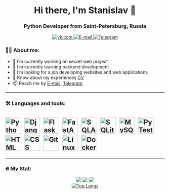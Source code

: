 <div id="header" align="center">
    <h1> Hi there, I'm Stanislav 👋</h1>
    <h3>Python Developer from Saint-Petersburg, Russia</h3>
</div> 
<div id="socials" align="center">
    <a href="https://vk.com/stan_bad">
        <img src="https://img.shields.io/badge/VK-blue?style=for-the-badge&logo=vk&logoColor=white" alt="vk.com"/>
    </a>
    <a href="mailto:korjsv@gmail.com">
        <img src="https://img.shields.io/badge/Email-blue?style=for-the-badge&logo=email&logoColor=white" alt="E-mail"/>
    </a>
    <a href="https://t.me/stan75">
        <img src="https://img.shields.io/badge/Telegram-blue?style=for-the-badge&logo=telegram&logoColor=white" alt="Telegram"/>
    </a>
    <br />
    <img src="https://komarev.com/ghpvc/?username=stankv&style=flat-square&color=blue" alt=""/>
    <br />
    <!-- <img src="https://media3.giphy.com/media/v1.Y2lkPTc5MGI3NjExMnAxYmU3Z2lsNWZ3aHlsYmlrMnA0M2QxdzkxaDhhbGp3ODdud3dqaCZlcD12MV9pbnRlcm5hbF9naWZfYnlfaWQmY3Q9Zw/qgQUggAC3Pfv687qPC/giphy.gif" style="background: none;" width="600" height="300" alt="Coding Work From Home GIF by Domme Space"> -->
    </div>

<!--### :man_technologist: About me:

- 🔭 I’m currently working on secret web project
- 🌱 I’m currently learning backend development -->



<!--
**stankv/stankv** is a ✨ _special_ ✨ repository because its `README.md` (this file) appears on your GitHub profile. Here are some ideas to get you started: -->

### :man_technologist: About me:

- 🔭 I’m currently working on secret web project
- 🌱 I’m currently learning backend development
- 👯 I’m looking for a job developing websites and web applications
- 📄 Know about my experiences [CV](https://spb.hh.ru/resume/174b8e12ff0d95446e0039ed1f563135526956)
- 📫 Reach me by [E-mail](mailto:korjsv@gmail.com), [Telegram](https://t.me/stan75)
<!-- - 🤔 I’m looking for help with ...
- 💬 Ask me about ...
- 📫 How to reach me: ...
- 😄 Pronouns: ...
- ⚡ Fun fact: ... -->
-----
### :hammer_and_wrench: Languages and tools:
<img src="https://cdn.jsdelivr.net/gh/devicons/devicon@latest/icons/python/python-original-wordmark.svg" title="Python" width="50" height="50" />&nbsp;
<img src="https://cdn.jsdelivr.net/gh/devicons/devicon@latest/icons/django/django-plain-wordmark.svg" title="Django" width="50" height="50" />&nbsp;
<img src="https://cdn.jsdelivr.net/gh/devicons/devicon@latest/icons/flask/flask-original-wordmark.svg" title="Flask" width="50" height="50" />&nbsp;
<img src="https://cdn.jsdelivr.net/gh/devicons/devicon@latest/icons/fastapi/fastapi-original-wordmark.svg" title="FastAPI" width="50" height="50" />&nbsp;
<img src="https://cdn.jsdelivr.net/gh/devicons/devicon@latest/icons/sqlalchemy/sqlalchemy-original-wordmark.svg" title="SQLAlchemy" width="50" height="50" />&nbsp;
<img src="https://cdn.jsdelivr.net/gh/devicons/devicon@latest/icons/sqlite/sqlite-original-wordmark.svg" title="SQLite" width="50" height="50" />&nbsp;
<img src="https://cdn.jsdelivr.net/gh/devicons/devicon@latest/icons/mysql/mysql-original-wordmark.svg" title="MySQL" width="50" height="50" />&nbsp;
<img src="https://cdn.jsdelivr.net/gh/devicons/devicon@latest/icons/pytest/pytest-original-wordmark.svg" title="PyTest" width="50" height="50" />&nbsp;
<img src="https://cdn.jsdelivr.net/gh/devicons/devicon@latest/icons/html5/html5-original-wordmark.svg" title="HTML" width="50" height="50" />&nbsp;
<img src="https://cdn.jsdelivr.net/gh/devicons/devicon@latest/icons/css3/css3-original-wordmark.svg" title="CSS" width="50" height="50" />&nbsp;
<img src="https://cdn.jsdelivr.net/gh/devicons/devicon@latest/icons/git/git-original-wordmark.svg" title="Git" width="50" height="50" />&nbsp;
<img src="https://cdn.jsdelivr.net/gh/devicons/devicon@latest/icons/linux/linux-original.svg" title="Linux" width="50" height="50" />&nbsp;
<img src="https://cdn.jsdelivr.net/gh/devicons/devicon@latest/icons/docker/docker-original-wordmark.svg" title="Docker" width="50" height="50" />&nbsp;
-----
-----
### :fire: My Stat:
<div id="stat" align="center">
    <img src="https://github-profile-summary-cards.vercel.app/api/cards/profile-details?username=stankv&theme=github_dark" />
    <img src="https://github-profile-summary-cards.vercel.app/api/cards/most-commit-language?username=stankv&theme=github_dark" />
    <img src="https://github-profile-summary-cards.vercel.app/api/cards/stats?username=stankv&theme=github_dark" />
</div>

<div id="stat" align="center">
<a href="https://github.com/anuraghazra/github-readme-stats"> 
  <img src="https://github-readme-stats.vercel.app/api/top-langs/?username=stankv&layout=compact&theme=vision-friendly-dark" alt="Top Langs" />
</a>
</div>

